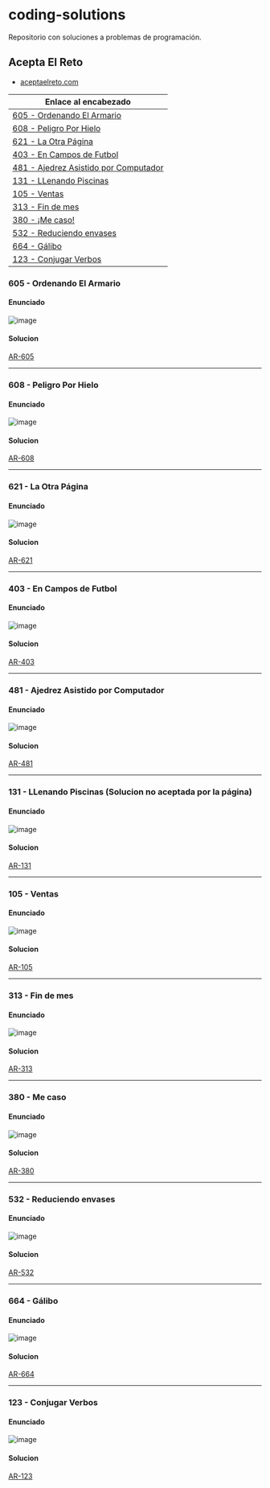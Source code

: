 # coding-solutions

Repositorio con soluciones a problemas de programación.

## Acepta El Reto
- [aceptaelreto.com](https://aceptaelreto.com)

| Enlace al encabezado                |
|-------------------------------------|
| [605 - Ordenando El Armario](#605---ordenando-el-armario) |
| [608 - Peligro Por Hielo](#608---peligro-por-hielo)       |
| [621 - La Otra Página](#621---la-otra-página)             |
| [403 - En Campos de Futbol](#403---en-campos-de-futbol)   |
| [481 - Ajedrez Asistido por Computador](#481---ajedrez-asistido-por-computador) |
| [131 - LLenando Piscinas](#131---llenando-piscinas-solucion-no-aceptada-por-la-página) |
| [105 - Ventas](#105---ventas)                            |
| [313 - Fin de mes](#313---fin-de-mes)                    |
| [380 - ¡Me caso!](#380---me-caso)                       |
| [532 - Reduciendo envases](#532---reduciendo-envases) |
| [664 - Gálibo](#664---gálibo) |
| [123 - Conjugar Verbos](#123---conjugar-verbos) |



### 605 - Ordenando El Armario
#### Enunciado
![image](https://github.com/user-attachments/assets/f54660d2-205e-4298-ab39-45f9e1f9bf98)
#### Solucion
[AR-605](https://github.com/CaulShiverss/coding-solutions/blob/master/src/E1_OrdenandoElArmario.java)

---
### 608 - Peligro Por Hielo
#### Enunciado
![image](https://github.com/user-attachments/assets/58c3206a-7253-42bf-8c6e-f211fa8203b8)
#### Solucion
[AR-608](https://github.com/CaulShiverss/coding-solutions/blob/master/src/E2_PeligroPorHielo.java)

---
### 621 - La Otra Página
#### Enunciado
![image](https://github.com/user-attachments/assets/4ee0fc31-3acb-4690-9cd4-1b46187d4446)
#### Solucion
[AR-621](https://github.com/CaulShiverss/coding-solutions/blob/master/src/E3_LaOtraPagina.java)

---
### 403 - En Campos de Futbol
#### Enunciado
![image](https://github.com/user-attachments/assets/6335a0b5-4d03-4ac0-91dc-68eaec7cf795)
#### Solucion
[AR-403](https://github.com/CaulShiverss/coding-solutions/blob/master/src/E4_EnCamposDeFutbol.java)

----

### 481 - Ajedrez Asistido por Computador
#### Enunciado
![image](https://github.com/user-attachments/assets/e0cb4560-05b5-442b-b243-71456968ce63)
#### Solucion
[AR-481](https://github.com/CaulShiverss/coding-solutions/blob/master/src/E6_AjedrezAsistidoPorComputador.java)

----

### 131 - LLenando Piscinas (Solucion no aceptada por la página)
#### Enunciado
![image](https://github.com/user-attachments/assets/b6ce7e5a-df8b-48e3-84f2-b27cddf0000c)
#### Solucion
[AR-131](https://github.com/CaulShiverss/coding-solutions/blob/master/src/AC_131.java)

----

### 105 - Ventas
#### Enunciado
![image](https://github.com/user-attachments/assets/b375de87-2b50-4e2a-af6e-341a4fde58e4)
#### Solucion
[AR-105](https://github.com/CaulShiverss/coding-solutions/blob/master/src/AR_105.java)

----

### 313 - Fin de mes
#### Enunciado
![image](https://github.com/user-attachments/assets/fce4317d-04cd-4c59-a374-713971f2689f)
#### Solucion
[AR-313](https://github.com/CaulShiverss/coding-solutions/blob/master/src/AR_313.java)

----

### 380 - Me caso
#### Enunciado
![image](https://github.com/user-attachments/assets/c3b4cafa-0f13-4014-b095-ab17977a3ae7)
#### Solucion
[AR-380](https://github.com/CaulShiverss/coding-solutions/blob/master/src/AR_380.java)

----

### 532 - Reduciendo envases
#### Enunciado
![image](https://github.com/user-attachments/assets/cc697c62-be8b-4c05-a3e4-f058dbba5b26)
#### Solucion
[AR-532](https://github.com/CaulShiverss/coding-solutions/blob/master/src/AR_532.java)

----

### 664 - Gálibo
#### Enunciado
![image](https://github.com/user-attachments/assets/35a88a78-0fc9-48dc-ac1a-9fda7b84438e)
#### Solucion
[AR-664](https://github.com/CaulShiverss/coding-solutions/blob/master/src/AR_664.java)

----

### 123 - Conjugar Verbos
#### Enunciado
![image](https://github.com/user-attachments/assets/45f9dde8-5c69-4e2f-9849-dd0131ebfe16)
#### Solucion
[AR-123](https://github.com/CaulShiverss/coding-solutions/blob/master/src/AR_123.java)

